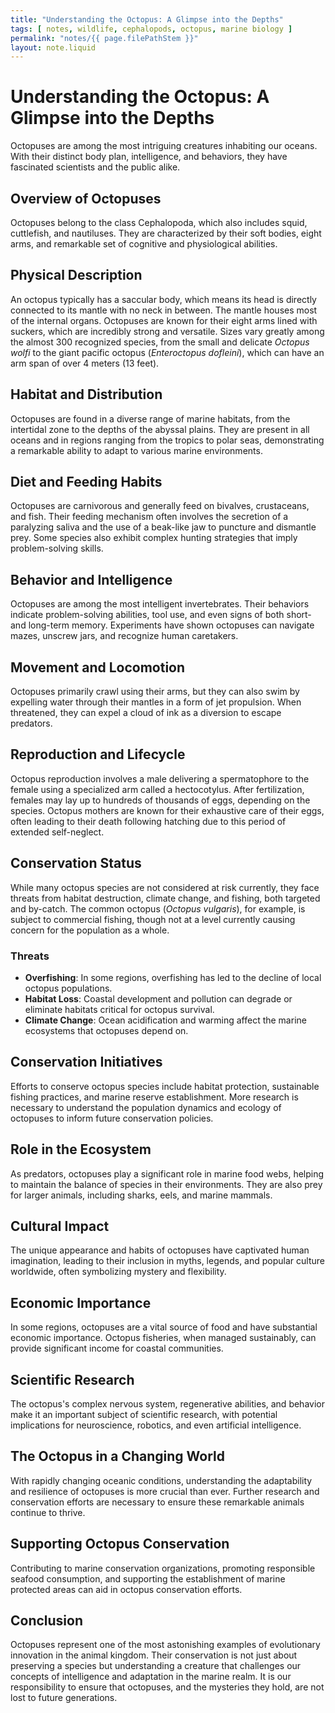 ```yaml
---
title: "Understanding the Octopus: A Glimpse into the Depths"
tags: [ notes, wildlife, cephalopods, octopus, marine biology ]
permalink: "notes/{{ page.filePathStem }}"
layout: note.liquid
---
```


# Understanding the Octopus: A Glimpse into the Depths

Octopuses are among the most intriguing creatures inhabiting our oceans. With their distinct body plan, intelligence, and behaviors, they have fascinated scientists and the public alike.

## Overview of Octopuses

Octopuses belong to the class Cephalopoda, which also includes squid, cuttlefish, and nautiluses. They are characterized by their soft bodies, eight arms, and remarkable set of cognitive and physiological abilities.

## Physical Description

An octopus typically has a saccular body, which means its head is directly connected to its mantle with no neck in between. The mantle houses most of the internal organs. Octopuses are known for their eight arms lined with suckers, which are incredibly strong and versatile. Sizes vary greatly among the almost 300 recognized species, from the small and delicate *Octopus wolfi* to the giant pacific octopus (*Enteroctopus dofleini*), which can have an arm span of over 4 meters (13 feet).

## Habitat and Distribution

Octopuses are found in a diverse range of marine habitats, from the intertidal zone to the depths of the abyssal plains. They are present in all oceans and in regions ranging from the tropics to polar seas, demonstrating a remarkable ability to adapt to various marine environments.

## Diet and Feeding Habits

Octopuses are carnivorous and generally feed on bivalves, crustaceans, and fish. Their feeding mechanism often involves the secretion of a paralyzing saliva and the use of a beak-like jaw to puncture and dismantle prey. Some species also exhibit complex hunting strategies that imply problem-solving skills.

## Behavior and Intelligence

Octopuses are among the most intelligent invertebrates. Their behaviors indicate problem-solving abilities, tool use, and even signs of both short- and long-term memory. Experiments have shown octopuses can navigate mazes, unscrew jars, and recognize human caretakers.

## Movement and Locomotion

Octopuses primarily crawl using their arms, but they can also swim by expelling water through their mantles in a form of jet propulsion. When threatened, they can expel a cloud of ink as a diversion to escape predators.

## Reproduction and Lifecycle

Octopus reproduction involves a male delivering a spermatophore to the female using a specialized arm called a hectocotylus. After fertilization, females may lay up to hundreds of thousands of eggs, depending on the species. Octopus mothers are known for their exhaustive care of their eggs, often leading to their death following hatching due to this period of extended self-neglect.

## Conservation Status

While many octopus species are not considered at risk currently, they face threats from habitat destruction, climate change, and fishing, both targeted and by-catch. The common octopus (*Octopus vulgaris*), for example, is subject to commercial fishing, though not at a level currently causing concern for the population as a whole.

### Threats

- **Overfishing**: In some regions, overfishing has led to the decline of local octopus populations.
- **Habitat Loss**: Coastal development and pollution can degrade or eliminate habitats critical for octopus survival.
- **Climate Change**: Ocean acidification and warming affect the marine ecosystems that octopuses depend on.

## Conservation Initiatives

Efforts to conserve octopus species include habitat protection, sustainable fishing practices, and marine reserve establishment. More research is necessary to understand the population dynamics and ecology of octopuses to inform future conservation policies.

## Role in the Ecosystem

As predators, octopuses play a significant role in marine food webs, helping to maintain the balance of species in their environments. They are also prey for larger animals, including sharks, eels, and marine mammals.

## Cultural Impact

The unique appearance and habits of octopuses have captivated human imagination, leading to their inclusion in myths, legends, and popular culture worldwide, often symbolizing mystery and flexibility.

## Economic Importance

In some regions, octopuses are a vital source of food and have substantial economic importance. Octopus fisheries, when managed sustainably, can provide significant income for coastal communities.

## Scientific Research

The octopus's complex nervous system, regenerative abilities, and behavior make it an important subject of scientific research, with potential implications for neuroscience, robotics, and even artificial intelligence.

## The Octopus in a Changing World

With rapidly changing oceanic conditions, understanding the adaptability and resilience of octopuses is more crucial than ever. Further research and conservation efforts are necessary to ensure these remarkable animals continue to thrive.

## Supporting Octopus Conservation

Contributing to marine conservation organizations, promoting responsible seafood consumption, and supporting the establishment of marine protected areas can aid in octopus conservation efforts.

## Conclusion

Octopuses represent one of the most astonishing examples of evolutionary innovation in the animal kingdom. Their conservation is not just about preserving a species but understanding a creature that challenges our concepts of intelligence and adaptation in the marine realm. It is our responsibility to ensure that octopuses, and the mysteries they hold, are not lost to future generations.
